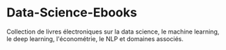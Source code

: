 # Data-Science-Ebooks
Collection de livres électroniques sur la data science, le machine learning, le deep learning, l'économétrie, le NLP et domaines associés.

